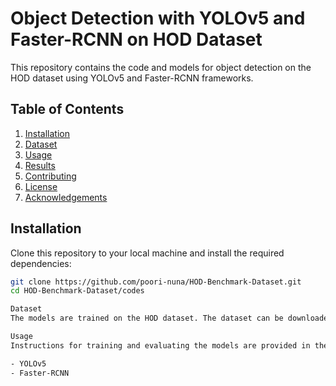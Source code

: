 # Object Detection with YOLOv5 and Faster-RCNN on HOD Dataset

This repository contains the code and models for object detection on the HOD dataset using YOLOv5 and Faster-RCNN frameworks.

## Table of Contents

1. [Installation](#installation)
2. [Dataset](#dataset)
3. [Usage](#usage)
4. [Results](#results)
5. [Contributing](#contributing)
6. [License](#license)
7. [Acknowledgements](#acknowledgements)

## Installation

Clone this repository to your local machine and install the required dependencies:

```bash
git clone https://github.com/poori-nuna/HOD-Benchmark-Dataset.git
cd HOD-Benchmark-Dataset/codes

Dataset
The models are trained on the HOD dataset. The dataset can be downloaded from the HOD Benchmark Dataset repository.

Usage
Instructions for training and evaluating the models are provided in the respective directories:

- YOLOv5
- Faster-RCNN
